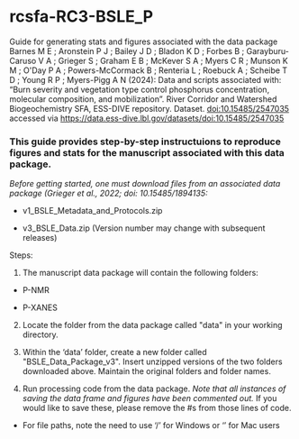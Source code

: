 # rcsfa-RC3-BSLE_P

Guide for generating stats and figures associated with the data package Barnes M E ; Aronstein P J ; Bailey J D ; Bladon K D ; Forbes B ; Garayburu-Caruso V A ; Grieger S ; Graham E B ; McKever S A ; Myers C R ; Munson K M ; O'Day P A ; Powers-McCormack B ; Renteria L ; Roebuck A ; Scheibe T D ; Young R P ; Myers-Pigg A N (2024): Data and scripts associated with: “Burn severity and vegetation type control phosphorus concentration, molecular composition, and mobilization”. River Corridor and Watershed Biogeochemistry SFA, ESS-DIVE repository. Dataset. <doi:10.15485/2547035> accessed via <https://data.ess-dive.lbl.gov/datasets/doi:10.15485/2547035>

### This guide provides step-by-step instructuions to reproduce figures and stats for the manuscript associated with this data package.

*Before getting started, one must download files from an associated data package (Grieger et al., 2022; doi: 10.15485/1894135:*

-   v1_BSLE_Metadata_and_Protocols.zip

-   v3_BSLE_Data.zip (Version number may change with subsequent releases)

Steps:

1.  The manuscript data package will contain the following folders:

-   P-NMR

-   P-XANES

2.  Locate the folder from the data package called "data" in your working directory.

3.  Within the ‘data’ folder, create a new folder called "BSLE_Data_Package_v3". Insert unzipped versions of the two folders downloaded above. Maintain the original folders and folder names.

4.  Run processing code from the data package. *Note that all instances of saving the data frame and figures have been commented out.* If you would like to save these, please remove the #s from those lines of code.

-   For file paths, note the need to use ‘/’ for Windows or ‘’ for Mac users
